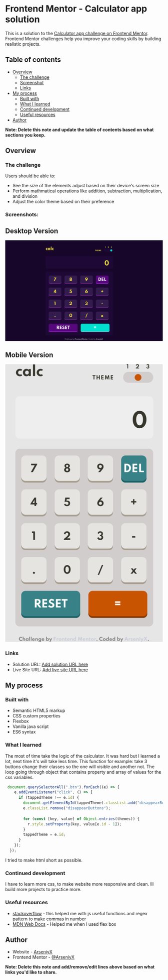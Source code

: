 # Frontend Mentor - Calculator app solution

This is a solution to the [Calculator app challenge on Frontend Mentor](https://www.frontendmentor.io/challenges/calculator-app-9lteq5N29). Frontend Mentor challenges help you improve your coding skills by building realistic projects. 

## Table of contents

- [Overview](#overview)
  - [The challenge](#the-challenge)
  - [Screenshot](#screenshot)
  - [Links](#links)
- [My process](#my-process)
  - [Built with](#built-with)
  - [What I learned](#what-i-learned)
  - [Continued development](#continued-development)
  - [Useful resources](#useful-resources)
- [Author](#author)

**Note: Delete this note and update the table of contents based on what sections you keep.**

## Overview

### The challenge

Users should be able to:

- See the size of the elements adjust based on their device's screen size
- Perform mathmatical operations like addition, subtraction, multiplication, and division
- Adjust the color theme based on their preference

### Screenshots:
## Desktop Version
![preview](images\calc-dark-mode.png)

## Mobile Version
![preview](images\calc-mobile-version.png)


### Links

- Solution URL: [Add solution URL here](https://your-solution-url.com)
- Live Site URL: [Add live site URL here](https://your-live-site-url.com)

## My process

### Built with

- Semantic HTML5 markup
- CSS custom properties
- Flexbox
- Vanilla java script
- ES6 syntax

### What I learned
The most of time take the logic of the calculator. It was hard but I learned a lot, next time it's will take less time.
This function for example: take 3 buttons change their classes so the one will visible and another not. The loop going through object that contains property and array of values for the css variables.

```js
 document.querySelectorAll(".btn").forEach((e) => {
    e.addEventListener("click", () => {
      if (tappedTheme !== e.id) {
        document.getElementById(tappedTheme).classList.add("disappearButtons");
        e.classList.remove("disappearButtons");
        
        for (const [key, value] of Object.entries(themes)) {
          r.style.setProperty(key, value[e.id - 1]);
        }
        tappedTheme = e.id;
      }
    });
  });
```
I tried to make html short as possible.


### Continued development

I have to learn more css, to make website more responsive and clean.
Ill build more projects to practice more.

### Useful resources

- [stackoverflow](https://stackoverflow.com/) - this helped me with js useful functions and regex pattern to make commas in number
- [MDN Web Docs](https://developer.mozilla.org/en-US/docs/Web/JavaScript) - Helped me when I used flex box



## Author

- Website - [ArseniyX](https://github.com/ArseniyX)
- Frontend Mentor - [@ArseniyX](https://www.frontendmentor.io/profile/ArseniyX)


**Note: Delete this note and add/remove/edit lines above based on what links you'd like to share.**



